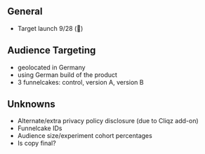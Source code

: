 ## General

- Target launch 9/28 (🎂)

## Audience Targeting

- geolocated in Germany
- using German build of the product
- 3 funnelcakes: control, version A, version B

## Unknowns

- Alternate/extra privacy policy disclosure (due to Cliqz add-on)
- Funnelcake IDs
- Audience size/experiment cohort percentages
- Is copy final?
